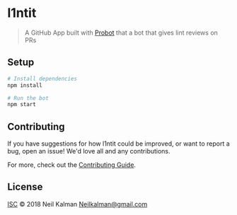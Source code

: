 # l1ntit

> A GitHub App built with [Probot](https://github.com/probot/probot) that a bot that gives lint reviews on PRs

## Setup

```sh
# Install dependencies
npm install

# Run the bot
npm start
```

## Contributing

If you have suggestions for how l1ntit could be improved, or want to report a bug, open an issue! We'd love all and any contributions.

For more, check out the [Contributing Guide](CONTRIBUTING.md).

## License

[ISC](LICENSE) © 2018 Neil Kalman <Neilkalman@gmail.com>
